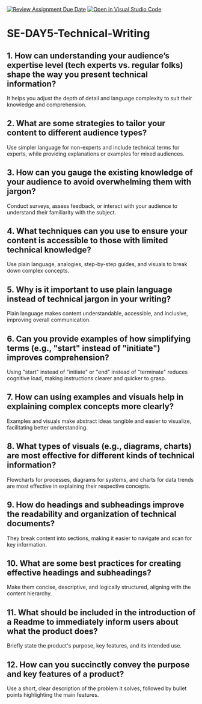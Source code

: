 [![Review Assignment Due Date](https://classroom.github.com/assets/deadline-readme-button-22041afd0340ce965d47ae6ef1cefeee28c7c493a6346c4f15d667ab976d596c.svg)](https://classroom.github.com/a/zsAR-pyY)
[![Open in Visual Studio Code](https://classroom.github.com/assets/open-in-vscode-2e0aaae1b6195c2367325f4f02e2d04e9abb55f0b24a779b69b11b9e10269abc.svg)](https://classroom.github.com/online_ide?assignment_repo_id=15708690&assignment_repo_type=AssignmentRepo)
# SE-DAY5-Technical-Writing

## 1. How can understanding your audience’s expertise level (tech experts vs. regular folks) shape the way you present technical information?
It helps you adjust the depth of detail and language complexity to suit their knowledge and comprehension.

## 2. What are some strategies to tailor your content to different audience types?
Use simpler language for non-experts and include technical terms for experts, while providing explanations or examples for mixed audiences.

## 3. How can you gauge the existing knowledge of your audience to avoid overwhelming them with jargon?
Conduct surveys, assess feedback, or interact with your audience to understand their familiarity with the subject.

## 4. What techniques can you use to ensure your content is accessible to those with limited technical knowledge?
Use plain language, analogies, step-by-step guides, and visuals to break down complex concepts.

## 5. Why is it important to use plain language instead of technical jargon in your writing?
Plain language makes content understandable, accessible, and inclusive, improving overall communication.

## 6. Can you provide examples of how simplifying terms (e.g., "start" instead of "initiate") improves comprehension?
Using "start" instead of "initiate" or "end" instead of "terminate" reduces cognitive load, making instructions clearer and quicker to grasp.

## 7. How can using examples and visuals help in explaining complex concepts more clearly?
Examples and visuals make abstract ideas tangible and easier to visualize, facilitating better understanding.

## 8. What types of visuals (e.g., diagrams, charts) are most effective for different kinds of technical information?
Flowcharts for processes, diagrams for systems, and charts for data trends are most effective in explaining their respective concepts.

## 9. How do headings and subheadings improve the readability and organization of technical documents?
They break content into sections, making it easier to navigate and scan for key information.

## 10. What are some best practices for creating effective headings and subheadings?
Make them concise, descriptive, and logically structured, aligning with the content hierarchy.

## 11. What should be included in the introduction of a Readme to immediately inform users about what the product does?
Briefly state the product's purpose, key features, and its intended use.

## 12. How can you succinctly convey the purpose and key features of a product?
Use a short, clear description of the problem it solves, followed by bullet points highlighting the main features.
